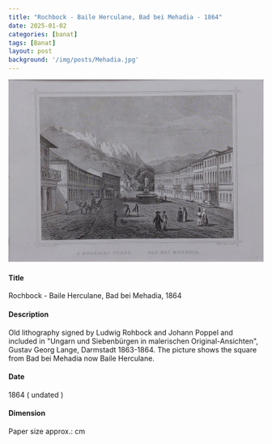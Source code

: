 ```yaml
---
title: "Rochbock - Baile Herculane, Bad bei Mehadia - 1864"
date: 2025-01-02
categories: [banat]
tags: [Banat]
layout: post
background: '/img/posts/Mehadia.jpg'
---
```

![Map](/img/posts/Mehadia.jpg "Map")
#### Title ####
Rochbock - Baile Herculane, Bad bei Mehadia, 1864

#### Description ####
Old lithography signed by Ludwig Rohbock and Johann Poppel and included in "Ungarn und Siebenbürgen in malerischen Original-Ansichten", Gustav Georg Lange, Darmstadt 1863-1864.
The picture shows the square from Bad bei Mehadia now Baile Herculane.

#### Date ####
1864 ( undated )

#### Dimension ####
Paper size approx.: cm 
